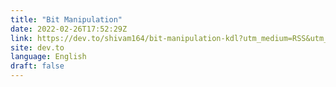```yaml
---
title: "Bit Manipulation"
date: 2022-02-26T17:52:29Z
link: https://dev.to/shivam164/bit-manipulation-kdl?utm_medium=RSS&utm_source=news.12bit.vn
site: dev.to
language: English
draft: false
---
```

